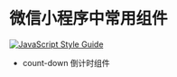 # 微信小程序中常用组件
[![JavaScript Style Guide](https://img.shields.io/badge/code_style-standard-brightgreen.svg)](https://standardjs.com)
* count-down 倒计时组件